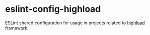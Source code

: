 # eslint-config-highload

ESLint shared configuration for usage in projects related to [highload](https://github.com/yaroslav-korotaev/highload) framework.
